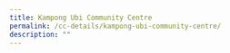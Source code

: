 ```yaml
---
title: Kampong Ubi Community Centre
permalink: /cc-details/kampong-ubi-community-centre/
description: ""
---
```

